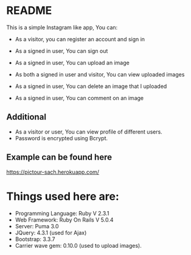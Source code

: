 # README

This is a simple Instagram like app, You can:

* As a visitor, you can register an account and sign in

* As a signed in user, You can sign out

* As a signed in user, You can upload an image

* As both a signed in user and visitor, You can view uploaded images

* As a signed in user, You can delete an image that I uploaded

* As a signed in user, You can comment on an image

## Additional

* As a visitor or user, You can view profile of different users.
* Password is encrypted using Bcrypt.

## Example can be found here

https://pictour-sach.herokuapp.com/

# Things used here are:

* Programming Language: Ruby V 2.3.1
* Web Framework: Ruby On Rails V 5.0.4
* Server: Puma 3.0
* JQuery: 4.3.1 (used for Ajax)
* Bootstrap: 3.3.7
* Carrier wave gem: 0.10.0 (used to upload images).
